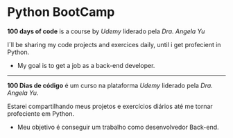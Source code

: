 # Python BootCamp
 **100 days of code** is a course by *Udemy* liderado pela *Dra. Angela Yu*

 I´ll be sharing my code projects and exercices daily, until i get profecient in Python.
 * My goal is to get a job as a back-end developer.

---

**100 Dias de código** é um curso na plataforma *Udemy* liderado pela *Dra. Angela Yu*.

Estarei compartilhando meus projetos e exercícios diários até me tornar profeciente em Python.
* Meu objetivo é conseguir um trabalho como desenvolvedor Back-end.
